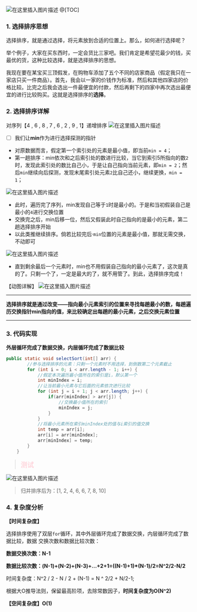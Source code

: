 ﻿![在这里插入图片描述](https://img-blog.csdnimg.cn/20200414212716447.png?x-oss-process=image/watermark,type_ZmFuZ3poZW5naGVpdGk,shadow_10,text_aHR0cHM6Ly9ibG9nLmNzZG4ubmV0L3dlaXhpbl80MzIzMjk1NQ==,size_16,color_FFFFFF,t_70)
@[TOC]
### 1. 选择排序思想
选择排序，就是通过选择，将元素放到合适的位置上。那么，如何进行选择呢？

举个例子，大家在买东西时，一定会货比三家吧。我们肯定是希望花最少的钱，买最优的货，这种比较选择，就是选择排序的思想。

我现在要在某宝买三顶假发，在购物车添加了五个不同的店家商品（假定我只在一家店只买一件商品）。首先，我会以一家的价钱作为标准，然后和其他四家店的价格比较。比完之后我会选出一件最便宜的付款，然后再剩下的四家中再次选出最便宜的进行比较购买。这就是选择排序的**选择**。


### 2. 选择排序详解
对序列【4 , 6 , 8 , 7 , 6 , 2 , 9 , 1】递增排序
![在这里插入图片描述](https://img-blog.csdnimg.cn/2020041500084213.png)

 - [ ] 我们让**min**作为进行选择探测的指针

- 对原数据而言，假定第一个索引处的元素是最小值，即当前`min = 4`；
- 第一趟排序：min依次和之后索引处的数进行比较，当它到索引5所指向的数`2`时，发现此索引处的数比自己小，于是让自己指向当前元素，即`min = 2`；然后`min`继续向后探测，发现末尾索引处元素`2`比自己还小，继续更换，`min = 1`；

![在这里插入图片描述](https://img-blog.csdnimg.cn/20200415000040575.png?x-oss-process=image/watermark,type_ZmFuZ3poZW5naGVpdGk,shadow_10,text_aHR0cHM6Ly9ibG9nLmNzZG4ubmV0L3dlaXhpbl80MzIzMjk1NQ==,size_16,color_FFFFFF,t_70)
- 此时，遍历完了序列，min发现自己等于`1`时是最小的。于是和当初假装自己是最小的`4`进行交换位置
- 交换完之后，min后移一位，然后又假装此时自己指向的是最小的元素，第二趟选择排序开始
- 以此类推继续排序。倘若比较完后·`min`位置的元素是最小值，那就无需交换，不动即可

![在这里插入图片描述](https://img-blog.csdnimg.cn/20200414234639335.png?x-oss-process=image/watermark,type_ZmFuZ3poZW5naGVpdGk,shadow_10,text_aHR0cHM6Ly9ibG9nLmNzZG4ubmV0L3dlaXhpbl80MzIzMjk1NQ==,size_16,color_FFFFFF,t_70)

- 直到剩余最后一个元素时，min也不用假装自己指向的最小元素了，这次是真的了。只剩一个了，一定是最大的了，就不用管了。到此，选择排序完成！

【动图详解】
![在这里插入图片描述](https://img-blog.csdnimg.cn/20200414223917402.gif)

------------
**选择排序就是通过改变——指向最小元素索引的位置来寻找每趟最小的数，每趟遍历交换指针min指向的值，来比较确定出每趟的最小元素，之后交换元素位置**

------------



### 3. 代码实现
**外层循环完成了数据交换，内层循环完成了数据比较**

```java
public static void selectSort(int[] arr) {
        //参与选择排序的元素：只剩一个元素时不用选择，到倒数第二个元素截止
        for (int i = 0; i < arr.length - 1; i++) {
            //假定本次遍历最小值所在的索引是i，默认第一个
            int minIndex = i;
            //让当前最小元素与它后面的元素依次进行比较
            for (int j = i + 1; j < arr.length; j++) {
                if(arr[minIndex] > arr[j]) {
                    //交换最小值所在的索引
                    minIndex = j;
                }
            }
            //将最小元素所在索引minIndex处的值与i索引的值交换
            int temp = arr[i];
            arr[i] = arr[minIndex];
            arr[minIndex] = temp;
        }
    }
```
><font color = pink size = 4>测试</font>

![在这里插入图片描述](https://img-blog.csdnimg.cn/20200415003511572.png?x-oss-process=image/watermark,type_ZmFuZ3poZW5naGVpdGk,shadow_10,text_aHR0cHM6Ly9ibG9nLmNzZG4ubmV0L3dlaXhpbl80MzIzMjk1NQ==,size_16,color_FFFFFF,t_70)
> 归并排序后为：[1, 2, 4, 6, 6, 7, 8, 10]

### 4. 复杂度分析
**【时间复杂度】**

选择排序使用了双层`for`循环，其中外层循环完成了数据交换，内层循环完成了数据比较，数据
交换次数和数据比较次数：

**数据交换次数：N-1**

**数据比较次数：(N-1)+(N-2)+(N-3)+...+2+1=((N-1)+1)*(N-1)/2=N^2/2-N/2**

时间复杂度：N^2 / 2 -  N / 2 + (N-1) = N ^ 2/2 + N/2-1;

根据大O推导法则，保留最高阶项，去除常数因子，**时间复杂度为O(N^2)**

**【空间复杂度】O(1)**

